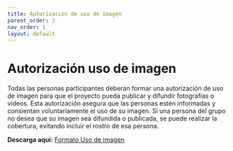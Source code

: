 ```yaml
---
title: Autorización de uso de imagen
parent_order: 3
nav_order: 1
layout: default
---
```


# Autorización uso de imagen

Todas las personas participantes deberán formar una autorización de uso de imagen para que el proyecto pueda publicar y difundir fotografías o videos. Esta autorización asegura que las personas estén informadas y consientan voluntariamente el uso de su imagen. Si una persona del grupo no desea que su imagen sea difundida o publicada, se puede realizar la cobertura, evitando incluir el rostro de esa persona.

**Descarga aquí:** [Formato Uso de imagen](https://github.com/UNDP-Accelerator-Labs/Purple-Boot-initiative/blob/2f94d49550ae1618e24e18e9c7ba9ee54ff5c5e6/3.%20Participantes/Autorizaci%C3%B3n%20de%20uso%20de%20imagen.pdf)
